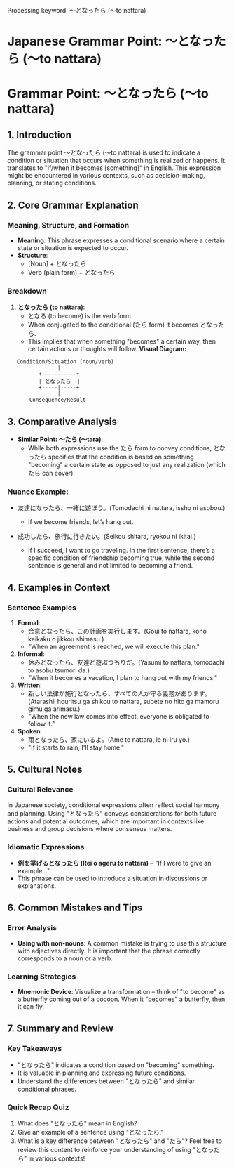 Processing keyword: ～となったら (〜to nattara)
# Japanese Grammar Point: ～となったら (〜to nattara)
# Grammar Point: ～となったら (〜to nattara)
## 1. Introduction
The grammar point ～となったら (〜to nattara) is used to indicate a condition or situation that occurs when something is realized or happens. It translates to "if/when it becomes [something]" in English. This expression might be encountered in various contexts, such as decision-making, planning, or stating conditions.
## 2. Core Grammar Explanation
### Meaning, Structure, and Formation
- **Meaning**: This phrase expresses a conditional scenario where a certain state or situation is expected to occur.
- **Structure**: 
  - [Noun] + となったら
  - Verb (plain form) + となったら
### Breakdown
1. **となったら (to nattara)**:
   - となる (to become) is the verb form.
   - When conjugated to the conditional (たら form) it becomes となったら.
   - This implies that when something "becomes" a certain way, then certain actions or thoughts will follow.
**Visual Diagram:**
```
   Condition/Situation (noun/verb)
                |
          +-----------+
          | となったら  |
          +-----|-----+
                |
       Consequence/Result
```
## 3. Comparative Analysis
- **Similar Point: ～たら (〜tara)**: 
  - While both expressions use the たら form to convey conditions, となったら specifies that the condition is based on something "becoming" a certain state as opposed to just any realization (which たら can cover).
  
### Nuance Example:
- 友達になったら、一緒に遊ぼう。(Tomodachi ni nattara, issho ni asobou.)
  - If we become friends, let’s hang out.
  
- 成功したら、旅行に行きたい。(Seikou shitara, ryokou ni ikitai.)
  - If I succeed, I want to go traveling.
In the first sentence, there’s a specific condition of friendship becoming true, while the second sentence is general and not limited to becoming a friend.
## 4. Examples in Context
### Sentence Examples
1. **Formal**: 
   - 合意となったら、この計画を実行します。(Goui to nattara, kono keikaku o jikkou shimasu.)
   - "When an agreement is reached, we will execute this plan."
2. **Informal**: 
   - 休みとなったら、友達と遊ぶつもりだ。(Yasumi to nattara, tomodachi to asobu tsumori da.)
   - "When it becomes a vacation, I plan to hang out with my friends."
3. **Written**: 
   - 新しい法律が施行となったら、すべての人が守る義務があります。(Atarashii houritsu ga shikou to nattara, subete no hito ga mamoru gimu ga arimasu.)
   - "When the new law comes into effect, everyone is obligated to follow it."
4. **Spoken**: 
   - 雨となったら、家にいるよ。(Ame to nattara, ie ni iru yo.)
   - "If it starts to rain, I'll stay home."
## 5. Cultural Notes
### Cultural Relevance
In Japanese society, conditional expressions often reflect social harmony and planning. Using "となったら" conveys considerations for both future actions and potential outcomes, which are important in contexts like business and group decisions where consensus matters.
### Idiomatic Expressions
- **例を挙げるとなったら (Rei o ageru to nattara)** – "If I were to give an example..."
- This phrase can be used to introduce a situation in discussions or explanations.
## 6. Common Mistakes and Tips
### Error Analysis
- **Using with non-nouns**: A common mistake is trying to use this structure with adjectives directly. It is important that the phrase correctly corresponds to a noun or a verb.
### Learning Strategies
- **Mnemonic Device**: Visualize a transformation – think of "to become" as a butterfly coming out of a cocoon. When it "becomes" a butterfly, then it can fly.
## 7. Summary and Review
### Key Takeaways
- "となったら" indicates a condition based on "becoming" something.
- It is valuable in planning and expressing future conditions.
- Understand the differences between "となったら" and similar conditional phrases.
### Quick Recap Quiz
1. What does "となったら" mean in English?
2. Give an example of a sentence using "となったら."
3. What is a key difference between "となったら" and "たら"?
Feel free to review this content to reinforce your understanding of using "となったら" in various contexts!
